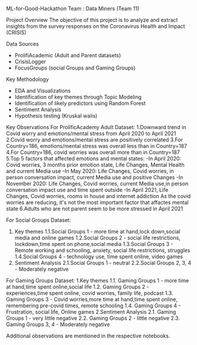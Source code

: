 ML-for-Good-Hackathon
Team : Data Miners (Team 11)

Project Overview
The objective of this project is to analyze and extract insights from the survey responses on the Coronavirus Health and Impact (CRISIS)

Data Sources
- ProlifiAcademic (Adult and Parent datasets)
- CrisisLogger
- FocusGroups (social Groups and Gaming Groups)

Key Methodology
- EDA and Visualizations
- Identification of key themes through Topic Modeling
- Identification of likely predictors using Random Forest
- Sentiment Analysis
- Hypothesis testing (Kruskal walis)

Key Observations
For ProlificAcademy Adult Dataset:
1.Downward trend in Covid worry and emotions/mental stress from April 2020 to April 2021
2.Covid worry and emotions/mental stress are positively correlated
3.For Country=186, emotions/mental stress was overall less than in Country=187
4.For Country=186, covid worries was overall more than in Country=187
5.Top 5 factors that affected emotions and mental states:
-In April 2020: Covid worries, 3 months prior emotion state, Life Changes, Mental Health and current Media use
-In May 2020: Life Changes, Covid worries, in person conversation impact, current Media use and positive Changes
-In November 2020: Life Changes, Covid worries, current Media use,in person conversation impact use and time spent outside
-In April 2021, Life Changes, Covid worries, rooms in house and internet addiction
As the covid worries are reducing, it's not the most important factor that affactes mental state
6.Adults who are not parent seem to be more stressed in April 2021

For Social Groups Dataset:
1. Key themes
1.1.Social Groups 1 - more time at hand,lock down,social media and online games
1.2.Social Groups 2 - social life restrictions, lockdown,time spent on phone,social media
1.3.Social Groups 3 - Remote working and schooling, anxiety, social life restrictions, struggles
1.4.Social Groups 4 - technology use, time spent online, video games
2. Sentiment Analysis
2.1.Social Groups 1 - neutral
2.2.Social Groups 2, 3, 4 - Moderately negative

For Gaming Groups Dataset:
1.Key themes
1.1. Gaming Groups 1 - more time at hand,time spent online,social life
1.2. Gaming Groups 2 - experiences,time spent online, covid worries, family life, podcast
1.3. Gaming Groups 3 - Covid worries,more time at hand,time spent online, remembering pre-covid times, remote schooling
1.4. Gaming Groups 4 - Frustration, social life, Online games
2.Sentiment Analysis
2.1. Gaming Groups 1 - very little negative
2.2. Gaming Groups 2 - little negative
2.3. Gaming Groups 3, 4 - Moderately negative


Additional observations are mentioned in the respective notebooks.
